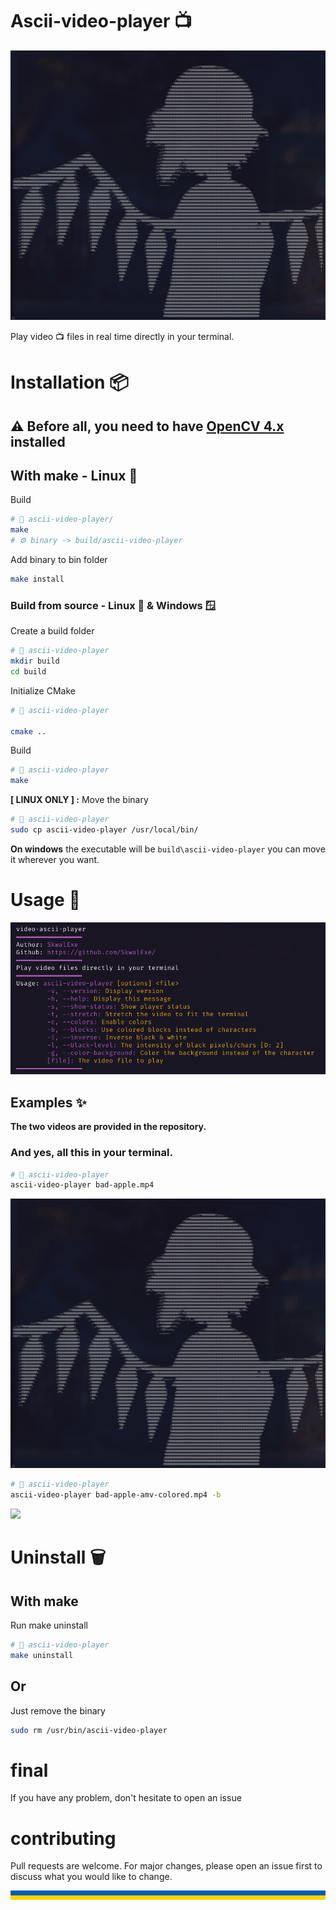# Ascii-video-player 📺

![](images/1.gif)

Play video 📺 files in real time directly in your terminal.

# Installation 📦

## **⚠️ Before all, you need to have [OpenCV 4.x](https://docs.opencv.org/4.x/d7/d9f/tutorial_linux_install.html) installed**


## With make - Linux 🐧

Build

```bash
# 📂 ascii-video-player/
make
# ⚙️ binary -> build/ascii-video-player
```

Add binary to bin folder

```bash
make install
```

### Build from source - Linux 🐧 & Windows 🪟

Create a build folder

```bash
# 📂 ascii-video-player
mkdir build
cd build
```

Initialize CMake

```bash
# 📂 ascii-video-player

cmake ..
```

Build

```bash
# 📂 ascii-video-player
make
```


**[ LINUX ONLY ] :** Move the binary

```bash
# 📂 ascii-video-player
sudo cp ascii-video-player /usr/local/bin/
```

**On windows** the executable will be `build\ascii-video-player` you can move it wherever you want.

# Usage 📝

![](images/usage.png)

## Examples ✨

**The two videos are provided in the repository.**
### **And yes, all this in your terminal.**

```bash
# 📂 ascii-video-player
ascii-video-player bad-apple.mp4
```

![](images/1.gif)

```bash
# 📂 ascii-video-player
ascii-video-player bad-apple-amv-colored.mp4 -b
```

![](images/2.gif)

# Uninstall 🗑

## With make

Run make uninstall

```bash
# 📂 ascii-video-player
make uninstall
```

## Or

Just remove the binary

```bash
sudo rm /usr/bin/ascii-video-player
```

# final

If you have any problem, don't hesitate to open an issue

# contributing

Pull requests are welcome. For major changes, please open an issue first to discuss what you would like to change.

<a href="https://github.com/SkwalExe#ukraine"><img src="https://raw.githubusercontent.com/SkwalExe/SkwalExe/main/ukraine.jpg" width="100%" height="15px" /></a>